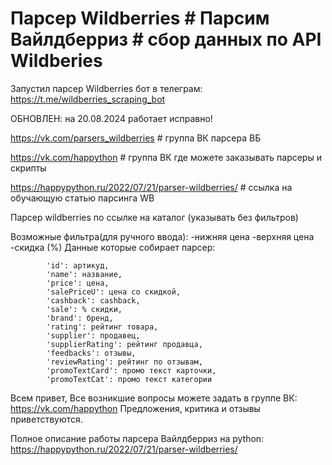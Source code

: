# Парсер Wildberries # Парсим Вайлдберриз # сбор данных по API Wildberies

Запустил парсер Wildberries бот в телеграм: https://t.me/wildberries_scraping_bot

ОБНОВЛЕН: на 20.08.2024 работает исправно!

https://vk.com/parsers_wildberries  # группа ВК парсера ВБ

https://vk.com/happython  # группа ВК где можете заказывать парсеры и скрипты

https://happypython.ru/2022/07/21/parser-wildberries/  # ссылка на обучающую статью парсинга WB

Парсер wildberries по ссылке на каталог (указывать без фильтров)

Возможные фильтра(для ручного ввода): 
    -нижняя цена
    -верхняя цена
    -скидка (%)
Данные которые собирает парсер:

            'id': артикуд,
            'name': название,
            'price': цена,
            'salePriceU': цена со скидкой,
            'cashback': cashback,
            'sale': % скидки,
            'brand': бренд,
            'rating': рейтинг товара,
            'supplier': продавец,
            'supplierRating': рейтинг продавца,
            'feedbacks': отзывы,
            'reviewRating': рейтинг по отзывам,
            'promoTextCard': промо текст карточки,
            'promoTextCat': промо текст категории

Всем привет, 
Все возникшие вопросы можете задать в группе ВК: https://vk.com/happython
Предложения, критика и отзывы приветствуются.

Полное описание работы парсера Вайлдберриз на python: https://happypython.ru/2022/07/21/parser-wildberries/

